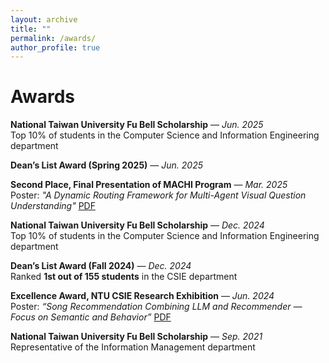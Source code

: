 ```yaml
---
layout: archive
title: ""
permalink: /awards/
author_profile: true
---
```

# Awards

**National Taiwan University Fu Bell Scholarship** — *Jun. 2025*  
Top 10% of students in the Computer Science and Information Engineering department

**Dean’s List Award (Spring 2025)** — *Jun. 2025*

**Second Place, Final Presentation of MACHI Program** — *Mar. 2025*  
Poster: *"A Dynamic Routing Framework for Multi-Agent Visual Question Understanding"* [PDF](/files/machi_poster.pdf)

**National Taiwan University Fu Bell Scholarship** — *Dec. 2024*  
Top 10% of students in the Computer Science and Information Engineering department

**Dean’s List Award (Fall 2024)** — *Dec. 2024*  
Ranked **1st out of 155 students** in the CSIE department

**Excellence Award, NTU CSIE Research Exhibition** — *Jun. 2024*  
Poster: *“Song Recommendation Combining LLM and Recommender — Focus on Semantic and Behavior”* [PDF](/files/pjlab_poster.pdf)

**National Taiwan University Fu Bell Scholarship** — *Sep. 2021*  
Representative of the Information Management department
